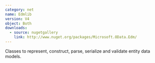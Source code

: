 ```yaml
---
category: net
name: Edmlib
version: V4
object: Both
downloads:
  - source: nugetgallery
    link: http://www.nuget.org/packages/Microsoft.OData.Edm/
---
```

Classes to represent, construct, parse, serialize and validate entity data models.

